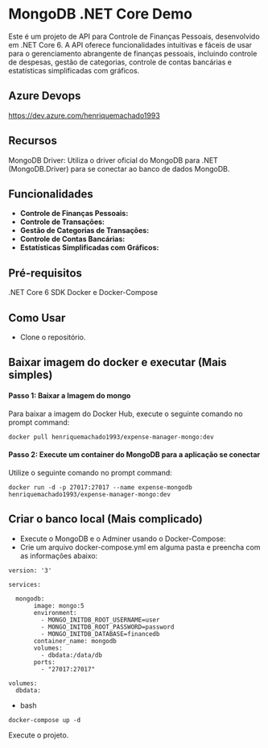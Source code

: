# MongoDB .NET Core Demo
Este é um projeto de API para Controle de Finanças Pessoais, desenvolvido em .NET Core 6. A API oferece funcionalidades intuitivas e fáceis de usar para o gerenciamento abrangente de finanças pessoais, incluindo controle de despesas, gestão de categorias, controle de contas bancárias e estatísticas simplificadas com gráficos.

## Azure Devops
https://dev.azure.com/henriquemachado1993

## Recursos
MongoDB Driver: Utiliza o driver oficial do MongoDB para .NET (MongoDB.Driver) para se conectar ao banco de dados MongoDB.

## Funcionalidades

- **Controle de Finanças Pessoais:**
- **Controle de Transações:**
- **Gestão de Categorias de Transações:**
- **Controle de Contas Bancárias:**
- **Estatísticas Simplificadas com Gráficos:**

## Pré-requisitos
.NET Core 6 SDK
Docker e Docker-Compose

## Como Usar
* Clone o repositório.

## Baixar imagem do docker e executar (Mais simples)
#### Passo 1: Baixar a Imagem do mongo

Para baixar a imagem do Docker Hub, execute o seguinte comando no prompt command:

``` 
docker pull henriquemachado1993/expense-manager-mongo:dev 
```

#### Passo 2: Execute um container do MongoDB para a aplicação se conectar
Utilize o seguinte comando no prompt command:
```
docker run -d -p 27017:27017 --name expense-mongodb henriquemachado1993/expense-manager-mongo:dev
```

## Criar o banco local (Mais complicado)
* Execute o MongoDB e o Adminer usando o Docker-Compose:
* Crie um arquivo docker-compose.yml em alguma pasta e preencha com as informações abaixo:
```
version: '3'

services:

  mongodb:
       image: mongo:5
       environment:
         - MONGO_INITDB_ROOT_USERNAME=user
         - MONGO_INITDB_ROOT_PASSWORD=password
         - MONGO_INITDB_DATABASE=financedb
       container_name: mongodb
       volumes:
         - dbdata:/data/db
       ports:
         - "27017:27017"

volumes:
  dbdata:
```
* bash
```
docker-compose up -d
```

Execute o projeto.
